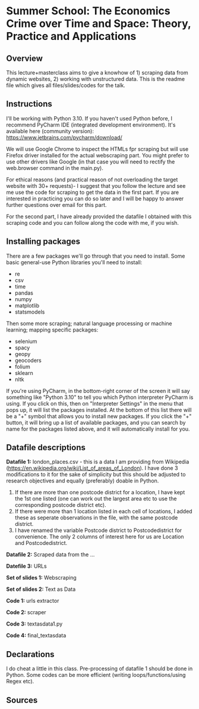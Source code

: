 # Summer School: The Economics Crime over Time and Space: Theory, Practice and Applications

## Overview

This lecture+masterclass aims to give a knowhow of 1) scraping data from dynamic websites, 2) working with unstructured data. This is the readme file which gives all files/slides/codes for the talk. 

## Instructions
I'll be working with Python 3.10. If you haven't used Python before, I recommend PyCharm IDE (integrated development environment). It's available here (community version): https://www.jetbrains.com/pycharm/download/

We will use Google Chrome to inspect the HTMLs fpr scraping but will use Firefox driver installed for the actual webscraping part. You might prefer to use other drivers like Google (in that case you will need to rectify the web.browser command in the main.py).

For ethical reasons (and practical reason of not overloading the target website with 30+ requests)- I suggest that you follow the lecture and see me use the code for scraping to get the data in the first part. If you are interested in practicing you can do so later and I will be happy to answer further questions over email for this part.

For the second part, I have already provided the datafile I obtained with this scraping code and you can follow along the code with me, if you wish. 

## Installing packages

There are a few packages we'll go through that you need to install. Some basic general-use Python libraries you'll need to install:
* re 
* csv
* time
* pandas
* numpy
* matplotlib
* statsmodels

Then some more scraping; natural language processing or machine learning; mapping specific packages:
* selenium
* spacy
* geopy
* geocoders
* folium
* sklearn
* nltk

If you're using PyCharm, in the bottom-right corner of the screen it will say something like "Python 3.10" to tell you which Python interpreter PyCharm is using. If you click on this, then on "Interpreter Settings" in the menu that pops up, it will list the packages installed. At the bottom of this list there will be a "+" symbol that allows you to install new packages. If you click the "+" button, it will bring up a list of available packages, and you can search by name for the packages listed above, and it will automatically install for you.

## Datafile descriptions

**Datafile 1:** london_places.csv - this is a data I am providing from Wikipedia (https://en.wikipedia.org/wiki/List_of_areas_of_London). I have done 3 modifications to it for the sake of simplicity but this should be adjusted to research objectives and equally (preferably) doable in Python. 
1. If there are more than one postcode district for a location, I have kept the 1st one listed (one can work out the largest area etc to use the corresponding postcode district etc).
2. If there were more than 1 location listed in each cell of locations, I added these as seperate observations in the file, with the same postcode district. 
3. I have renamed the variable Postcode district to Postcodedistrict for convenience.
The only 2 columns of interest here for us are Location and Postcodedistrict.          


**Datafile 2:** Scraped data from the ...


**Datefile 3:** URLs


**Set of slides 1:** Webscraping

**Set of slides 2:** Text as Data

**Code 1:** urls extractor

**Code 2:** scraper

**Code 3:** textasdata1.py

**Code 4:** final_textasdata

## Declarations

I do cheat a little in this class. Pre-processing of datafile 1 should be done in Python. Some codes can be more efficient (writing loops/functions/using Regex etc). 

## Sources
